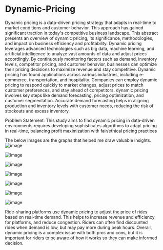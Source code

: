 # Dynamic-Pricing 
Dynamic pricing is a data-driven pricing strategy that adapts in real-time to market conditions and customer behavior. This approach has gained significant traction in today's competitive business landscape. This abstract presents an overview of dynamic pricing, its significance, methodologies, and impact on business efficiency and profitability. Dynamic pricing leverages advanced technologies such as big data, machine learning, and artificial intelligence to analyze vast amounts of data and adjust prices accordingly. By continuously monitoring factors such as demand, inventory levels, competitor pricing, and customer behavior, businesses can optimize their pricing decisions to maximize revenue and stay competitive. Dynamic pricing has found applications across various industries, including e-commerce, transportation, and hospitality. Companies can employ dynamic pricing to respond quickly to market changes, adjust prices to match customer preferences, and stay ahead of competitors. dynamic pricing involves key steps like demand forecasting, pricing optimization, and customer segmentation. Accurate demand forecasting helps in aligning production and inventory levels with customer needs, reducing the risk of stockouts and excess inventory.

Problem Statement:
This study aims to find dynamic pricing in data-driven environments requires developing sophisticates algorithms to adapt pricing in real-time, balancing profit maximization with fair/ethical pricing practices

The below images are the graphs that helped me draw valuable insights.
![image](https://github.com/user-attachments/assets/43d528ab-f72b-4385-bf45-58ff544c9e9c)

![image](https://github.com/user-attachments/assets/ff89e347-82db-4abc-b93f-d684fabf183a)

![image](https://github.com/user-attachments/assets/904689e0-096d-45e7-b072-5c21aabe42cc)

![image](https://github.com/user-attachments/assets/c6887b9c-9863-4083-a9ee-60504f0c904d)

![image](https://github.com/user-attachments/assets/94869176-9bd9-4f2f-ae17-e58036bf4237)

![image](https://github.com/user-attachments/assets/3476b9d1-8863-4baa-af1b-682357466c0f)

![image](https://github.com/user-attachments/assets/a393c156-bd71-4cd7-a3ff-5eaeebd04457)

Ride-sharing platforms use dynamic pricing to adjust the price of rides based on real-time demand. This helps to increase revenue and efficiency for platforms, and reduce congestion. Riders can often find discounted rides when demand is low, but may pay more during peak hours. Overall, dynamic pricing is a complex issue with both pros and cons, but it is important for riders to be aware of how it works so they can make informed decision.
